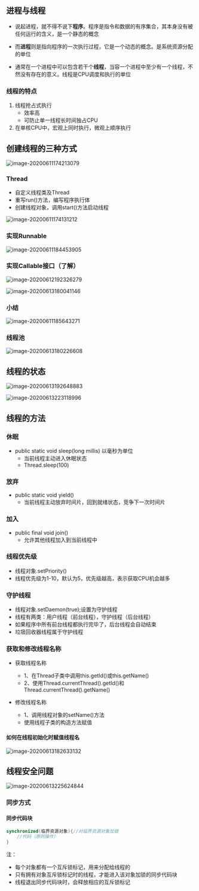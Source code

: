 ## 进程与线程

- 说起进程，就不得不说下**程序**。程序是指令和数据的有序集合，其本身没有被任何运行的含义，是一个静态的概念

- 而**进程**则是指向程序的一次执行过程，它是一个动态的概念。是系统资源分配的单位
- 通常在一个进程中可以包含若干个**线程**，当容一个进程中至少有一个线程，不然没有存在的意义。线程是CPU调度和执行的单位



### 线程的特点

1. 线程抢占式执行
   - 效率高
   - 可防止单一线程长时间独占CPU
2. 在单核CPU中，宏观上同时执行，微观上顺序执行



## 创建线程的三种方式

![image-20200611174213079](../../AppData/Roaming/Typora/typora-user-images/image-20200611174213079.png)



### Thread

- 自定义线程类及Thread
- 重写run()方法，编写程序执行体
- 创建线程对象，调用start()方法启动线程

![image-20200611174131212](../../AppData/Roaming/Typora/typora-user-images/image-20200611174131212.png)



### 实现Runnable

![image-20200611184453905](../../AppData/Roaming/Typora/typora-user-images/image-20200611184453905.png)



### 实现Callable接口（了解）

![image-20200612192326279](../../AppData/Roaming/Typora/typora-user-images/image-20200612192326279.png)

![image-20200613180041146](../../AppData/Roaming/Typora/typora-user-images/image-20200613180041146.png)



### 小结

![image-20200611185643271](../../AppData/Roaming/Typora/typora-user-images/image-20200611185643271.png)





### 线程池

![image-20200613180226608](../../AppData/Roaming/Typora/typora-user-images/image-20200613180226608.png)



## 线程的状态

![image-20200613192648883](../../AppData/Roaming/Typora/typora-user-images/image-20200613192648883.png)

![image-20200613223118996](../../AppData/Roaming/Typora/typora-user-images/image-20200613223118996.png)

## 线程的方法

### 休眠

- public static void sleep(long millis)   以毫秒为单位
  - 当前线程主动进入休眠状态
  - Thread.sleep(100)   



### 放弃

- public static void yield()
  - 当前线程主动放弃时间片，回到就绪状态，竞争下一次时间片



### 加入

- public final void join()
  - 允许其他线程加入到当前线程中



### 线程优先级

- 线程对象.setPriority()
- 线程优先级为1-10，默认为5，优先级越高，表示获取CPU机会越多



### 守护线程

- 线程对象.setDaemon(true);设置为守护线程
- 线程有两类：用户线程（前台线程），守护线程（后台线程）
- 如果程序中所有前台线程都执行完毕了，后台线程会自动结束
- 垃圾回收器线程属于守护线程



### 获取和修改线程名称

- 获取线程名称
  - 1、在Thread子类中调用this.getId()或this.getName()
  - 2、使用Thread.currentThread().getId()和Thread.currentThread().getName()

- 修改线程名称
  - 1、调用线程对象的setName()方法
  - 使用线程子类的构造方法赋值



#### 如何在线程初始化时赋值线程名

![image-20200613182633132](../../AppData/Roaming/Typora/typora-user-images/image-20200613182633132.png)



## 线程安全问题

![image-20200613225624844](../../AppData/Roaming/Typora/typora-user-images/image-20200613225624844.png)



### 同步方式

#### 同步代码块

```java
synchronized(临界资源对象){//对临界资源对象加锁
	//代码（原则操作）
}
```



注：

- 每个对象都有一个互斥锁标记，用来分配给线程的
- 只有拥有对象互斥锁标记时的线程，才能进入该对象加锁的同步代码块
- 线程退出同步代码块时，会释放相应的互斥锁标记